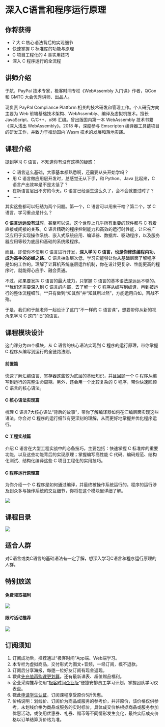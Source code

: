 # 深入C语言和程序运行原理

## 你将获得

*   7 大 C 核心语法背后的实现细节
*   快速掌握 C 标准库的功能与原理
*   C 项目工程化的 4 类实用技巧
*   深入 C 程序运行的全流程

  

## 讲师介绍

于航，PayPal 技术专家，极客时间专栏《WebAssembly 入门课》作者，QCon 和 GMTC 大会优秀讲师、出品人。

现负责 PayPal Compliance Platform 相关的技术研发和管理工作。个人研究方向主要为 Web 前端基础技术架构、WebAssembly、编译及虚拟机技术。擅长 JavaScript、C/C++、x86 汇编。曾出版国内第一本 WebAssembly 技术书籍《深入浅出 WebAssembly》。2018 年，深度参与 Emscripten 编译器工具链项目的研发工作，并致力于推动国内 Wasm 技术的发展和落地实践。

  

## 课程介绍

提到学习 C 语言，不知道你有没有这样的疑惑：

*   C 语言这么基础，大家基本都熟悉啊，还需要从头开始学吗？
*   用 C 语言做应用层开发时，总感觉无从下手，和 Python、Java 比起来，C 语言产出效率是不是太低了？
*   在新语言层出不穷的今天，C 语言已经诞生这么久了，会不会就要过时了？
*   ……

其实这些都可以归结为两个问题。第一个，C 语言可以用来干啥？第二个，学 C语言，学习重点是什么？

**C 语言远远没有过时**，甚至可以说，这个世界上几乎所有重要的软件都与 C 有着直接或间接的关系。C 语言精确的程序控制能力和高效的运行时性能，让它被广泛应用于实现操作系统、嵌入式系统应用、编译器、数据库、驱动程序，以及服务器应用等较为底层和基础的系统级程序。

而且，即使你不使用 C 语言进行开发，**深入学习 C 语言，也是你修炼编程内功、成为高手的必经之路**。C 语言抽象层次低，学习它能够让你从基础层面了解程序是如何工作的。理解了计算机系统底层运作机制，你在设计更复杂、性能更高的程序时，就能得心应手、融会贯通。

不过，如果要发挥 C 语言的最大威力，只掌握 C 语言的基本语法是远远不够的。**我们还需要深入到 C 语言的内部，去了解⼀个 C 程序从编写到编译，再到被运⾏的整体流程细节。**只有做到“知其然”并“知其所以然”，方能运用自如，百战不殆。

于是，我们和于航老师一起设计了这门“不一样的 C 语言课”，想要带你从新的视角来学习 C 这门“旧”的语言。

## 课程模块设计

这门课分为四个模块，从 C 语言的核心语法实现到 C 程序的运行原理，带你掌握 C 程序从编写到运行的全链路法则。

#### 前置篇

快速了解汇编语言、寄存器这些较为底层的基础知识，并且回顾一个 C 程序从编写到运行的完整生命周期。另外，还会用一个比较复杂的 C 程序，带你快速回顾 C 语言的核心语法。

#### C 核心语法实现篇

梳理 C 语言7大核心语法“背后的故事”，带你了解编译器如何在汇编层面实现这些语法。你会对 C 程序的运行细节有更深刻的理解，从而更好地掌握并优化程序运行。

#### C 工程实战篇

介绍 C 语言在大型工程实战中的必备技巧，主要包括：快速掌握 C 标准库的重要功能，以及这些功能背后的实现原理；掌握编写高性能 C 代码、编码规范、结构化测试、结构化编译这些 C 项目工程化的实用技巧。

#### C 程序运行原理篇

为你介绍一个 C 程序是如何通过编译，并最终被操作系统运行的。程序的运行涉及到众多与操作系统的交互细节，你将在这个模块里详细了解。

![](https://static001.geekbang.org/resource/image/41/9a/41a2c8587a87e0838334c313f47ebb9a.jpg)

  

## 课程目录

![](https://static001.geekbang.org/resource/image/fb/19/fb38ec231129e33a361ce9c29556de19.jpg)

  

## 适合人群

对C语言或类C语言的基础语法有一定了解，想深入学习C语言和程序运行原理的人群。

  

## 特别放送

#### 免费领取福利

[![](https://static001.geekbang.org/resource/image/16/13/1664800067c250a67yy94c57d0e76c13.jpg?wh=1035x360)](https://time.geekbang.org/article/428647)  
  

#### 限时活动推荐

[![](https://static001.geekbang.org/resource/image/67/a0/6720f5d50b4b38abbf867facdef728a0.png?wh=1035x360)](https://shop18793264.m.youzan.com/wscgoods/detail/2fmoej9krasag5p?dc_ps=2913145716543073286.200001)

  

## 订阅须知

1.  订阅成功后，推荐通过“极客时间”App端、Web端学习。
2.  本专栏为虚拟商品，交付形式为图文+音频，一经订阅，概不退款。
3.  订阅后分享海报，每邀一位好友订阅有现金返现。
4.  戳此[先充值再购课更划算](https://shop18793264.m.youzan.com/wscgoods/detail/2fmoej9krasag5p?scan=1&activity=none&from=kdt&qr=directgoods_1541158976&shopAutoEnter=1)，还有最新课表、超值赠品福利。
5.  企业采购推荐使用“[极客时间企业版](https://b.geekbang.org/?utm_source=geektime&utm_medium=columnintro&utm_campaign=newregister&gk_source=2021020901_gkcolumnintro_newregister)”便捷安排员工学习计划，掌握团队学习仪表盘。
6.  戳此[申请学生认证](https://promo.geekbang.org/activity/student-certificate?utm_source=geektime&utm_medium=caidanlan1)，订阅课程享受原价5折优惠。
7.  价格说明：划线价、订阅价为商品或服务的参考价，并非原价，该价格仅供参考。未划线价格为商品或服务的实时标价，具体成交价格根据商品或服务参加优惠活动，或使用优惠券、礼券、赠币等不同情形发生变化，最终实际成交价格以订单结算页价格为准。
